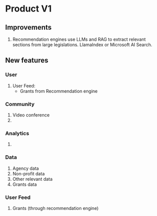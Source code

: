 # Product V1

## Improvements

1. Recommendation engines use LLMs and RAG to extract relevant sections from large legislations. LlamaIndex or Microsoft AI Search.

## New features

### User

1. User Feed:
   - Grants from Recommendation engine

### Community

1. Video conference
2.

### Analytics

1.

### Data

1. Agency data
2. Non-profit data
3. Other relevant data
4. Grants data

### User Feed

1. Grants (through recommendation engine)
